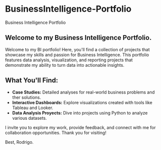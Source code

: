 # BusinessIntelligence-Portfolio
Business Intelligence Portfolio

## Welcome to my Business Intelligence Portfolio.

Welcome to my BI portfolio! Here, you'll find a collection of projects that showcase my skills and passion for Business Intelligence. This portfolio features data analysis, visualization, and reporting projects that demonstrate my ability to turn data into actionable insights.

## What You'll Find:

- **Case Studies:** Detailed analyses for real-world business problems and ther solutions.
- **Interactive Dashboards:** Explore visualizations created with tools like Tableau and Looker.
- **Data Analysis Proyects:** Dive into projects using Python to analyze various datasets.

I invite you to explore my work, provide feedback, and connect with me for collaboration opportunities. Thank you for visiting!

Best,
Rodrigo.
